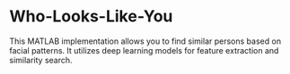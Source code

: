 # Who-Looks-Like-You
This MATLAB implementation allows you to find similar persons based on facial patterns. It utilizes deep learning models for feature extraction and similarity search.
